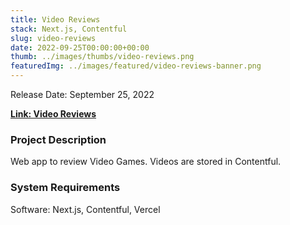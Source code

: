```yaml
---
title: Video Reviews
stack: Next.js, Contentful
slug: video-reviews
date: 2022-09-25T00:00:00+00:00
thumb: ../images/thumbs/video-reviews.png
featuredImg: ../images/featured/video-reviews-banner.png
---
```


Release Date: September 25, 2022

[**Link: Video Reviews**](https://video-reviews-contentful-hv4fqmxx8-pablomarcel.vercel.app/)

### Project Description

Web app to review Video Games. Videos are stored in Contentful. 

### System Requirements

Software: Next.js, Contentful, Vercel
